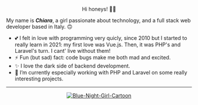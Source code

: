 <p align="center">Hi honeys! 👋🏻 </p>
My name is <em><strong>Chiara</em></strong>, a girl passionate about technology, and a full stack web developer based in Italy. 🙃 

- 💕 I felt in love with programming very quicly, since 2010 but I started to really learn in 2021: my first love was Vue.js. Then, it was PHP's and Laravel's turn. I cant' live without them!
- ⚡ Fun (but sad) fact: code bugs make me both mad and excited. 
- ✨ I love the dark side of backend development.
- 🌱 I’m currently especially working with PHP and Laravel on some really interesting projects.

<hr> 
<p align="center">
<a href="https://ibb.co/L9BXDPf"><img src="https://i.ibb.co/mhdVrB7/Blue-Night-Girl-Cartoon.png" alt="Blue-Night-Girl-Cartoon" border="0"></a>

 <!--  <hr> 
 
![Your Repository's Stats](https://github-readme-stats.vercel.app/api?username=chiaraxs&show_icons=true)
![Your Repository's Stats](https://github-readme-stats.vercel.app/api/top-langs/?username=chiaraxs&theme=blue-green) -->
  
  
<!--
**chiaraxs/chiaraxs** is a ✨ _special_ ✨ repository because its `README.md` (this file) appears on your GitHub profile.

Here are some ideas to get you started:

- 🔭 I’m currently working on ...
- 🌱 I’m currently learning ...
- 👯 I’m looking to collaborate on ...
- 🤔 I’m looking for help with ...
- 💬 Ask me about ...
- 📫 How to reach me: ...
- 😄 Pronouns: ...
- ⚡ Fun fact: ...
-->
